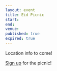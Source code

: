```yaml
---
layout: event
title: Eid Picnic
start: 
end: 
venue: 
published: true
expired: true
---
```


Location info to come!

[Sign up](https://docs.google.com/spreadsheet/ccc?key=0AlMr0Y2eF9XJdFkzLVhxNXIwMTBzVFI0VEpFekF5Mmc&usp=sharing#gid=0) for the picnic!
